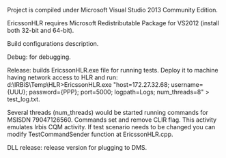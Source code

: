Project is compiled under Microsoft Visual Studio 2013 Community Edition.

EricssonHLR requires Microsoft Redistributable Package for VS2012 (install both 32-bit and 64-bit).

Build configurations description.

Debug: for debugging.

Release: builds EricssonHLR.exe file for running tests. Deploy it to machine having network access to HLR and run: 
	d:\IRBiS\Temp\HLR>EricssonHLR.exe "host=172.27.32.68; username={UUU}; password={PPP}; port=5000; logpath=Logs; num_threads=8" > test_log.txt.

Several threads (num_threads) would be started running commands for MSISDN 79047126560. Commands set and remove CLIR flag.
This activity emulates Irbis CQM activity.
If test scenario needs to be changed you can modify TestCommandSender function at EricssonHLR.cpp.

DLL release: release version for plugging to DMS.